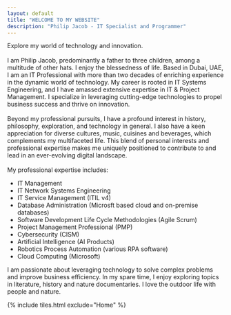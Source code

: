 ```yaml
---
layout: default
title: "WELCOME TO MY WEBSITE"
description: "Philip Jacob - IT Specialist and Programmer"
---
```

<div class="container-fluid"> <!-- Using container-fluid for full width -->
  <div class="row">
    <!-- Introduction Container -->
    <div class="col-lg-9 col-md-8" >
        <div class="intro-container">
            <p>Explore my world of technology and innovation.<br><br>I am Philip Jacob, predominantly a father to three children, among a multitude of other hats. I enjoy the blessedness of life. Based in Dubai, UAE, I am an IT Professional with more than two decades of enriching experience in the dynamic world of technology. My career is rooted in IT Systems Engineering, and I have amassed extensive expertise in IT & Project Management. I specialize in leveraging cutting-edge technologies to propel business success and thrive on innovation.<br><br>Beyond my professional pursuits, I have a profound interest in history, philosophy, exploration, and technology in general. I also have a keen appreciation for diverse cultures, music, cuisines and beverages, which complements my multifaceted life. This blend of personal interests and professional expertise makes me uniquely positioned to contribute to and lead in an ever-evolving digital landscape.<br><br>My professional expertise includes:<br>
            </p>
            <ul> <!-- Bullet points for expertise list -->
              <li>IT Management</li>
              <li>IT Network Systems Engineering</li>
              <li>IT Service Management (ITIL v4)</li>
              <li>Database Administration (Microsft based cloud and on-premise databases)</li>
              <li>Software Development Life Cycle Methodologies (Agile Scrum)</li>
              <li>Project Management Professional (PMP)</li>
              <li>Cybersecurity (CISM)</li>
              <li>Artificial Intelligence (AI Products) </li>
              <li>Robotics Process Automation (various RPA software)</li>
              <li>Cloud Computing (Microsoft)</li>
            </ul>
            <p>I am passionate about leveraging technology to solve complex problems and improve business efficiency. 
                In my spare time, I enjoy exploring topics in literature, history and nature documentaries. I love the outdoor life with people and nature.
            </p>
      </div>
    </div>    
    <!-- Tiles Container -->
    <div class="col-lg-3 col-md-4">
      <div class="mt-5">
        {% include tiles.html exclude="Home" %}
      </div>
    </div>
  </div>
</div>
